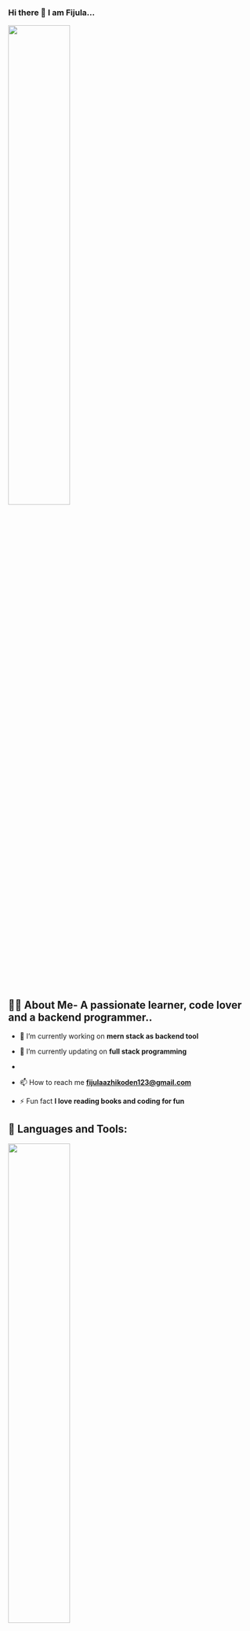 ### Hi there 👋  I am Fijula...

<!--
**Fijula/Fijula** is a ✨ _special_ ✨ repository because its `README.md` (this file) appears on your GitHub profile.

Here are some ideas to get you started:

- 🔭 I’m currently working on ...
- 🌱 I’m currently learning ...
- 👯 I’m looking to collaborate on ...
- 🤔 I’m looking for help with ...
- 💬 Ask me about ...
- 📫 How to reach me: ...
- 😄 Pronouns: ...
- ⚡ Fun fact: ...
-->

<a href="#"><img src="https://www.zazz.io/assets/images/mern-stack-application-development/mern_zazz.png"  width="50%" height="50%"/></a>



## 🙋‍♂️ About Me- A passionate learner, code lover and a backend programmer..

- 🔭 I’m currently working on **mern stack as backend tool**

- 🌱 I’m currently updating on **full stack programming**
- 
- 📫 How to reach me **fijulaazhikoden123@gmail.com**

- ⚡ Fun fact **I love reading books and coding for fun**

## 🚀 Languages and Tools:
<a href="#"><img src="https://www.google.com/imgres?imgurl=https%3A%2F%2Fwww.freeiconspng.com%2Fthumbs%2Fhtml5-icon%2Fhtml5-icon-1.png&imgrefurl=https%3A%2F%2Fwww.freeiconspng.com%2Fimages%2Fhtml5-icon&tbnid=gdML7Am3Mv-wdM&vet=12ahUKEwjN2oeR5_H0AhV3KbcAHQsgCtMQMygBegUIARCwAQ..i&docid=Fikc4H93uAvMtM&w=320&h=320&itg=1&q=html%205%20icon%20png&hl=en&ved=2ahUKEwjN2oeR5_H0AhV3KbcAHQsgCtMQMygBegUIARCwAQ"  width="50%" height="50%"/></a>
